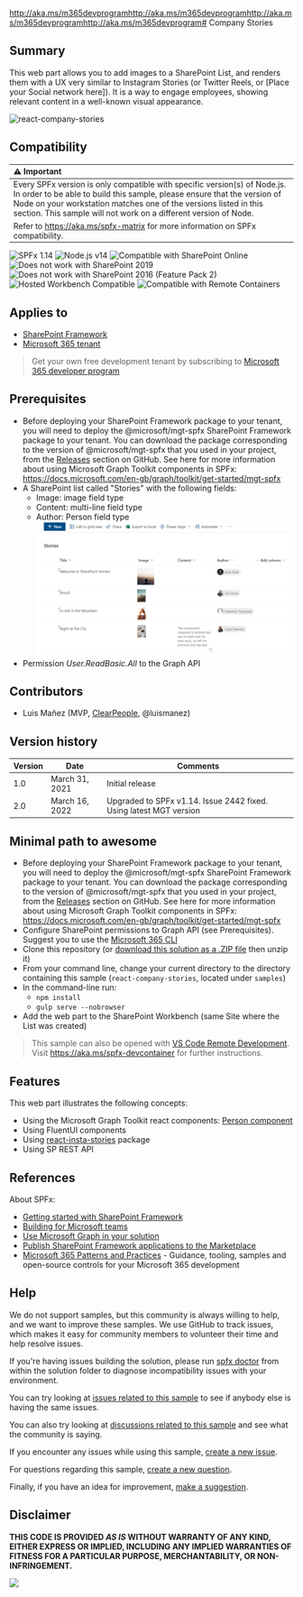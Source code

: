 http://aka.ms/m365devprogramhttp://aka.ms/m365devprogramhttp://aka.ms/m365devprogramhttp://aka.ms/m365devprogram# Company Stories

## Summary

This web part allows you to add images to a SharePoint List, and renders them with a UX very similar to Instagram Stories (or Twitter Reels, or [Place your Social network here]). It is a way to engage employees, showing relevant content in a well-known visual appearance.

![react-company-stories](./assets/react-company-stories.gif)

## Compatibility

| :warning: Important          |
|:---------------------------|
| Every SPFx version is only compatible with specific version(s) of Node.js. In order to be able to build this sample, please ensure that the version of Node on your workstation matches one of the versions listed in this section. This sample will not work on a different version of Node.|
|Refer to <https://aka.ms/spfx-matrix> for more information on SPFx compatibility.   |

![SPFx 1.14](https://img.shields.io/badge/SPFx-1.14-green.svg)
![Node.js v14](https://img.shields.io/badge/Node.js-v14-green.svg)
![Compatible with SharePoint Online](https://img.shields.io/badge/SharePoint%20Online-Compatible-green.svg)
![Does not work with SharePoint 2019](https://img.shields.io/badge/SharePoint%20Server%202019-Incompatible-red.svg)
![Does not work with SharePoint 2016 (Feature Pack 2)](https://img.shields.io/badge/SharePoint%20Server%202016%20(Feature%20Pack%202)-Incompatible-red.svg "SharePoint Server 2016 Feature Pack 2 requires SPFx 1.1")
![Hosted Workbench Compatible](https://img.shields.io/badge/Hosted%20Workbench-Compatible-green.svg)
![Compatible with Remote Containers](https://img.shields.io/badge/Remote%20Containers-Compatible-green.svg)

## Applies to

- [SharePoint Framework](https://aka.ms/spfx)
- [Microsoft 365 tenant](https://learn.microsoft.com/sharepoint/dev/spfx/set-up-your-developer-tenant)

> Get your own free development tenant by subscribing to [Microsoft 365 developer program](http://aka.ms/m365devprogram)

## Prerequisites

- Before deploying your SharePoint Framework package to your tenant, you will need to deploy the @microsoft/mgt-spfx SharePoint Framework package to your tenant. You can download the package corresponding to the version of @microsoft/mgt-spfx that you used in your project, from the [Releases](https://github.com/microsoftgraph/microsoft-graph-toolkit/releases) section on GitHub.
See here for more information about using Microsoft Graph Toolkit components in SPFx: <https://docs.microsoft.com/en-gb/graph/toolkit/get-started/mgt-spfx>
- A SharePoint list called "Stories" with the following fields:
  - Image: image field type
  - Content: multi-line field type
  - Author: Person field type
![stories-list](./assets/stories-list.png)
- Permission _User.ReadBasic.All_ to the Graph API

## Contributors

* Luis Mañez (MVP, [ClearPeople](http://www.clearpeople.com), @luismanez)

## Version history

Version|Date|Comments
-------|----|--------
1.0|March 31, 2021|Initial release
2.0|March 16, 2022|Upgraded to SPFx v1.14. Issue 2442 fixed. Using latest MGT version

## Minimal path to awesome

- Before deploying your SharePoint Framework package to your tenant, you will need to deploy the @microsoft/mgt-spfx SharePoint Framework package to your tenant. You can download the package corresponding to the version of @microsoft/mgt-spfx that you used in your project, from the [Releases](https://github.com/microsoftgraph/microsoft-graph-toolkit/releases) section on GitHub.
See here for more information about using Microsoft Graph Toolkit components in SPFx: <https://docs.microsoft.com/en-gb/graph/toolkit/get-started/mgt-spfx>
- Configure SharePoint permissions to Graph API (see Prerequisites). Suggest you to use the [Microsoft 365 CLI](https://blog.mastykarz.nl/grant-api-permissions-office-365-cli/)
- Clone this repository (or [download this solution as a .ZIP file](https://pnp.github.io/download-partial/?url=https://github.com/pnp/sp-dev-fx-webparts/tree/main/samples/react-company-stories) then unzip it)
- From your command line, change your current directory to the directory containing this sample (`react-company-stories`, located under `samples`)
- In the command-line run:
  - `npm install`
  - `gulp serve --nobrowser`
- Add the web part to the SharePoint Workbench (same Site where the List was created)

> This sample can also be opened with [VS Code Remote Development](https://code.visualstudio.com/docs/remote/remote-overview). Visit <https://aka.ms/spfx-devcontainer> for further instructions.

## Features

This web part illustrates the following concepts:

- Using the Microsoft Graph Toolkit react components: [Person component](https://learn.microsoft.com/graph/toolkit/components/person)
- Using FluentUI components
- Using [react-insta-stories](https://www.npmjs.com/package/react-insta-stories) package
- Using SP REST API

## References

About SPFx:

- [Getting started with SharePoint Framework](https://learn.microsoft.com/sharepoint/dev/spfx/set-up-your-developer-tenant)
- [Building for Microsoft teams](https://learn.microsoft.com/sharepoint/dev/spfx/build-for-teams-overview)
- [Use Microsoft Graph in your solution](https://learn.microsoft.com/sharepoint/dev/spfx/web-parts/get-started/using-microsoft-graph-apis)
- [Publish SharePoint Framework applications to the Marketplace](https://learn.microsoft.com/sharepoint/dev/spfx/publish-to-marketplace-overview)
- [Microsoft 365 Patterns and Practices](https://aka.ms/m365pnp) - Guidance, tooling, samples and open-source controls for your Microsoft 365 development

## Help

We do not support samples, but this community is always willing to help, and we want to improve these samples. We use GitHub to track issues, which makes it easy for  community members to volunteer their time and help resolve issues.

If you're having issues building the solution, please run [spfx doctor](https://pnp.github.io/cli-microsoft365/cmd/spfx/spfx-doctor/) from within the solution folder to diagnose incompatibility issues with your environment.

You can try looking at [issues related to this sample](https://github.com/pnp/sp-dev-fx-webparts/issues?q=label%3A%22sample%3A%20react-company-stories%22) to see if anybody else is having the same issues.

You can also try looking at [discussions related to this sample](https://github.com/pnp/sp-dev-fx-webparts/discussions?discussions_q=react-company-stories) and see what the community is saying.

If you encounter any issues while using this sample, [create a new issue](https://github.com/pnp/sp-dev-fx-webparts/issues/new?assignees=&labels=Needs%3A+Triage+%3Amag%3A%2Ctype%3Abug-suspected%2Csample%3A%20react-company-stories&template=bug-report.yml&sample=react-company-stories&authors=@luismanez&title=react-company-stories%20-%20).

For questions regarding this sample, [create a new question](https://github.com/pnp/sp-dev-fx-webparts/issues/new?assignees=&labels=Needs%3A+Triage+%3Amag%3A%2Ctype%3Aquestion%2Csample%3A%20react-company-stories&template=question.yml&sample=react-company-stories&authors=@luismanez&title=react-company-stories%20-%20).

Finally, if you have an idea for improvement, [make a suggestion](https://github.com/pnp/sp-dev-fx-webparts/issues/new?assignees=&labels=Needs%3A+Triage+%3Amag%3A%2Ctype%3Aenhancement%2Csample%3A%20react-company-stories&template=suggestion.yml&sample=react-company-stories&authors=@luismanez&title=react-company-stories%20-%20).

## Disclaimer

**THIS CODE IS PROVIDED _AS IS_ WITHOUT WARRANTY OF ANY KIND, EITHER EXPRESS OR IMPLIED, INCLUDING ANY IMPLIED WARRANTIES OF FITNESS FOR A PARTICULAR PURPOSE, MERCHANTABILITY, OR NON-INFRINGEMENT.**

<img src="https://pnptelemetry.azurewebsites.net/sp-dev-fx-webparts/samples/react-company-stories" />
